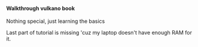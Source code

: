 #### Walkthrough vulkano book

Nothing special, just learning the basics


Last part of tutorial is missing 'cuz my laptop doesn't have enough RAM for it.
